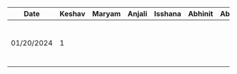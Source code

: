 | Date       | Keshav | Maryam | Anjali | Isshana | Abhinit | Abhinav | Task                                              |
| ---------- | ------ | ------ | ------ | ------- | ------- | ------- | ------------------------------------------------- |
| 01/20/2024 | 1      |        |        |         |         |         | Configure Repository permissions, README, timelog |
